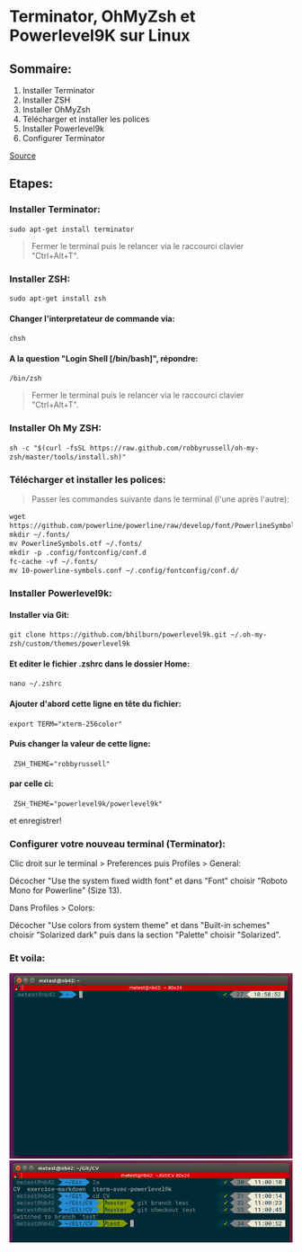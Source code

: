 # Terminator, OhMyZsh et Powerlevel9K sur Linux

## Sommaire:

1. Installer Terminator
2. Installer ZSH
3. Installer OhMyZsh 
4. Télécharger et installer les polices
5. Installer Powerlevel9k
6. Configurer Terminator

[Source](https://gist.github.com/renshuki/3cf3de6e7f00fa7e744a)


## Etapes:

### Installer Terminator:

	sudo apt-get install terminator

> Fermer le terminal puis le relancer via le raccourci clavier "Ctrl+Alt+T".


### Installer ZSH:

	sudo apt-get install zsh

#### Changer l'interpretateur de commande via:
 	
	chsh

#### A la question "Login Shell [/bin/bash]", répondre:

	/bin/zsh
	

> Fermer le terminal puis le relancer via le raccourci clavier "Ctrl+Alt+T".

### Installer Oh My ZSH:

	sh -c "$(curl -fsSL https://raw.github.com/robbyrussell/oh-my-zsh/master/tools/install.sh)"

### Télécharger et installer les polices:

> Passer les commandes suivante dans le terminal (l'une après l'autre):

	wget https://github.com/powerline/powerline/raw/develop/font/PowerlineSymbols.otf
	mkdir ~/.fonts/
	mv PowerlineSymbols.otf ~/.fonts/
	mkdir -p .config/fontconfig/conf.d
	fc-cache -vf ~/.fonts/
	mv 10-powerline-symbols.conf ~/.config/fontconfig/conf.d/
        

### Installer Powerlevel9k:

#### Installer via Git:

	git clone https://github.com/bhilburn/powerlevel9k.git ~/.oh-my-zsh/custom/themes/powerlevel9k

#### Et editer le fichier .zshrc dans le dossier Home:

	nano ~/.zshrc

#### Ajouter d'abord cette ligne en tête du fichier:

	export TERM="xterm-256color"

#### Puis changer la valeur de cette ligne:

	 ZSH_THEME="robbyrussell"

#### par celle ci:

	 ZSH_THEME="powerlevel9k/powerlevel9k"

et enregistrer!

### Configurer votre nouveau terminal (Terminator):

Clic droit sur le terminal > Preferences puis Profiles > General:

Décocher "Use the system fixed width font" et dans "Font" choisir "Roboto Mono for Powerline" (Size 13).
			   
Dans Profiles > Colors:

Décocher "Use colors from system theme" et dans "Built-in schemes" choisir "Solarized dark" puis dans la section "Palette" choisir "Solarized".

### Et voila:

![Image 1](Term1.png)
![Image 2](Term2.png)





